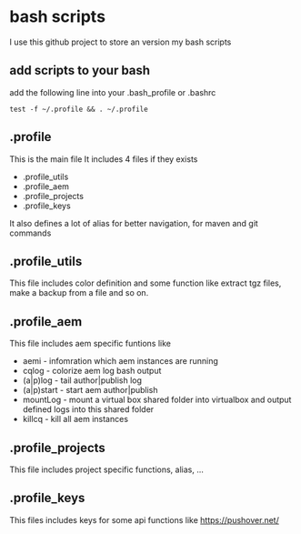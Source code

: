 # bash scripts

I use this github project to store an version my bash scripts

## add scripts to your bash
add the following line into your .bash_profile or .bashrc

```
test -f ~/.profile && . ~/.profile
```

## .profile
This is the main file
It includes 4 files if they exists

- .profile_utils
- .profile_aem
- .profile_projects
- .profile_keys 

It also defines a lot of alias for better navigation, for maven and git 
commands

## .profile_utils
This file includes color definition and some function like extract tgz files, 
make a backup from a file and so on.


## .profile_aem
This file includes aem specific funtions like 
- aemi - infomration which aem instances are running
- cqlog - colorize aem log bash output
- (a|p)log - tail author|publish log
- (a|p)start - start aem author|publish
- mountLog - mount a virtual box shared folder into virtualbox and output defined logs into this shared folder
- killcq - kill all aem instances

## .profile_projects
This file includes project specific functions, alias, ...

## .profile_keys
This files includes keys for some api functions like https://pushover.net/
